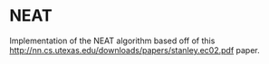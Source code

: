 # **NEAT**
Implementation of the NEAT algorithm based off of this http://nn.cs.utexas.edu/downloads/papers/stanley.ec02.pdf paper.

